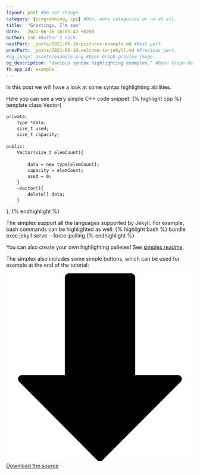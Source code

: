 ```yaml
---
layout: post #Do not change.
category: [programming, cpp] #One, more categories or no at all.
title:  "Greetings, I'm zae"
date:   2021-06-16 10:05:42 +0200
author: zae #Author's nick.
nextPart: _posts/2021-06-16-pictures-example.md #Next part.
prevPart: _posts/2021-06-16-welcome-to-jekyll.md #Previous part.
#og_image: assets/example.png #Open Graph preview image.
og_description: "Various syntax highlighting examples." #Open Graph description.
fb_app_id: example
---
```


In this post we will have a look at some syntax highlighting abilities.

Here you can see a very simple C++ code snippet:
{% highlight cpp %}
template <class type>
class Vector{

    private:
        type *data;
        size_t used;
        size_t capacity;

    public:
        Vector(size_t elemCount){

            data = new type[elemCount];
            capacity = elemCount;
            used = 0;
        }
        ~Vector(){
            delete[] data;
        }
};
{% endhighlight %}

The simplex support all the languages supported by Jekyll. For example, bash commands can be highlighted as well:
{% highlight bash %}
bundle exec jekyll serve --force-polling
{% endhighlight %}

You can also create your own highlighting palletes! See [simplex readme](https://github.com/andreondra/jekyll-theme-simplex).

The simplex also includes some simple buttons, which can be used for example at the end of the tutorial:
<div class='sx-button'>
  <a href='https://www.example.com/' class='sx-button__content red'>
    <img src='/assets/img/icons/down_arrow.svg'/>Download the source
  </a>
</div>
